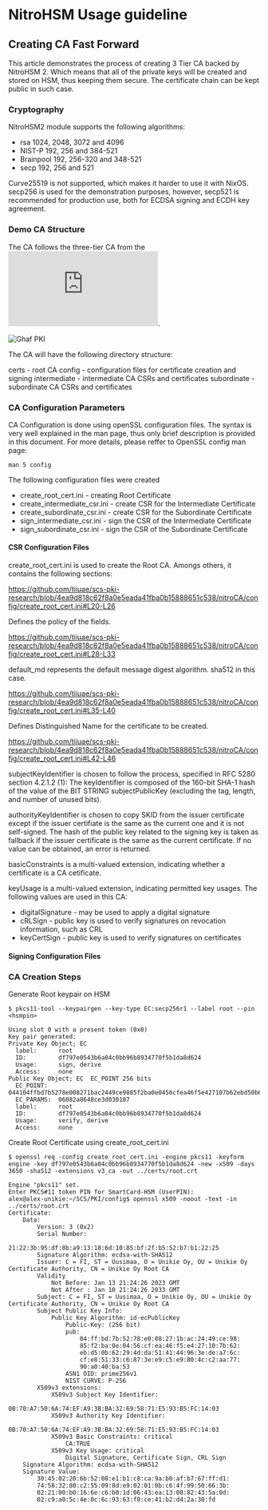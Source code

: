 # NitroHSM Usage guideline

## Creating CA Fast Forward

This article demonstrates the process of creating 3 Tier CA backed by NitroHSM 2. Which means that all of the private keys will be created and stored on HSM, thus keeping them secure. The certificate chain can be kept public in such case.

### Cryptography

NitroHSM2 module supports the following algorithms:

 - rsa 1024, 2048, 3072 and 4096
 - NIST-P 192, 256 and 384-521
 - Brainpool 192, 256-320 and 348-521
 - secp 192, 256 and 521

Curve25519 is not supported, which makes it harder to use it with NixOS.
secp256 is used for the demonstration purposes, however, secp521 is recommended for production use, both for ECDSA signing and ECDH key agreement.

### Demo CA Structure

The CA follows the three-tier CA from the ![Ghaf PKI document](https://tiiuae.github.io/ghaf/scs/pki.html "Ghaf PKI document"). 

![Ghaf PKI](https://tiiuae.github.io/ghaf/img/ca_implementation.drawio.png "Ghaf PKI")

The CA will have the following directory structure:

 certs - root CA
 config - configuration files for certificate creation and signing
 intermediate - intermediate CA CSRs and certificates
 subordinate - subordinate CA CSRs and certificates

### CA Configuration Parameters

CA Configuration is done using openSSL configuration files. The syntax is very well explained in the man page, thus only brief description is provided in this document. For more details, please reffer to OpenSSL config man page:

``` man 5 config ```

The following configuration files were created

  - create_root_cert.ini - creating Root Certificate
  - create_intermediate_csr.ini - create CSR for the Intermediate Certificate
  - create_subordinate_csr.ini - create CSR for the Subordinate Certificate
  - sign_intermediate_csr.ini - sign the CSR of the Intermediate Certificate
  - sign_subordinate_csr.ini - sign the CSR of the Subordinate Certificate

#### CSR Configuration Files

create_root_cert.ini is used to create the Root CA. Amongs others, it contains the following sections:

https://github.com/tiiuae/scs-pki-research/blob/4ea9d818c62f8a0e5eada41fba0b15888651c538/nitroCA/config/create_root_cert.ini#L20-L26

Defines the policy of the fields. 

https://github.com/tiiuae/scs-pki-research/blob/4ea9d818c62f8a0e5eada41fba0b15888651c538/nitroCA/config/create_root_cert.ini#L28-L33

default_md represents the default message digest algorithm. sha512 in this case.

https://github.com/tiiuae/scs-pki-research/blob/4ea9d818c62f8a0e5eada41fba0b15888651c538/nitroCA/config/create_root_cert.ini#L35-L40

Defines Distinguished Name for the certificate to be created.

https://github.com/tiiuae/scs-pki-research/blob/4ea9d818c62f8a0e5eada41fba0b15888651c538/nitroCA/config/create_root_cert.ini#L42-L46

subjectKeyIdentifier is chosen to follow the process, specified in RFC 5280 section 4.2.1.2 (1):
 The keyIdentifier is composed of the 160-bit SHA-1 hash of the value of the BIT STRING subjectPublicKey (excluding the tag, length, and number of unused bits). 

authorityKeyIdentifier is chosen to copy SKID from the issuer certificate except if the issuer certifiate is the same as the current one and it is not self-signed. The hash of the public key related to the signing key is taken as fallback if the issuer certificate is the same as the current certificate. If no value can be obtained, an error is returned.

basicConstraints is a multi-valued extension, indicating whether a certificate is a CA cetificate.

keyUsage is a multi-valued extension, indicating permitted key usages. The following values are used in this CA:

  - digitalSignature - may be used to apply a digital signature
  - cRLSign - public key is used to verify signatures on revocation information, such as CRL
  - keyCertSign - public key is used to verify signatures on certificates

#### Signing Configuration Files


### CA Creation Steps

Generate Root keypair on HSM

```
$ pkcs11-tool --keypairgen --key-type EC:secp256r1 --label root --pin <hsmpin>

Using slot 0 with a present token (0x0)
Key pair generated:
Private Key Object; EC
  label:      root
  ID:         df797e0543b6a04c0bb96b8934770f5b1da8d624
  Usage:      sign, derive
  Access:     none
Public Key Object; EC  EC_POINT 256 bits
  EC_POINT:   044104ffbd7b5278e008271bac2449ce9885f2ba0e0456cfea46f5e427107b62ebd50b62294dda514144963edea76ccfe85133c6873ee9c5e9804cc2aa7790a040ba53
  EC_PARAMS:  06082a8648ce3d030107
  label:      root
  ID:         df797e0543b6a04c0bb96b8934770f5b1da8d624
  Usage:      verify, derive
  Access:     none
```

Create Root Certificate using create_root_cert.ini

```
$ openssl req -config create_root_cert.ini -engine pkcs11 -keyform engine -key df797e0543b6a04c0bb96b8934770f5b1da8d624 -new -x509 -days 3650 -sha512 -extensions v3_ca -out ../certs/root.crt

Engine "pkcs11" set.
Enter PKCS#11 token PIN for SmartCard-HSM (UserPIN):
alex@alex-unikie:~/SCS/PKI/config$ openssl x509 -noout -text -in ../certs/root.crt 
Certificate:
    Data:
        Version: 3 (0x2)
        Serial Number:
            21:22:3b:95:df:8b:a9:13:18:6d:10:85:bf:2f:b5:52:b7:b1:22:25
        Signature Algorithm: ecdsa-with-SHA512
        Issuer: C = FI, ST = Uusimaa, O = Unikie Oy, OU = Unikie Oy Certificate Authority, CN = Unikie Oy Root CA
        Validity
            Not Before: Jan 13 21:24:26 2023 GMT
            Not After : Jan 10 21:24:26 2033 GMT
        Subject: C = FI, ST = Uusimaa, O = Unikie Oy, OU = Unikie Oy Certificate Authority, CN = Unikie Oy Root CA
        Subject Public Key Info:
            Public Key Algorithm: id-ecPublicKey
                Public-Key: (256 bit)
                pub:
                    04:ff:bd:7b:52:78:e0:08:27:1b:ac:24:49:ce:98:
                    85:f2:ba:0e:04:56:cf:ea:46:f5:e4:27:10:7b:62:
                    eb:d5:0b:62:29:4d:da:51:41:44:96:3e:de:a7:6c:
                    cf:e8:51:33:c6:87:3e:e9:c5:e9:80:4c:c2:aa:77:
                    90:a0:40:ba:53
                ASN1 OID: prime256v1
                NIST CURVE: P-256
        X509v3 extensions:
            X509v3 Subject Key Identifier: 
                0B:70:A7:50:6A:74:EF:A9:3B:BA:32:69:58:71:E5:93:B5:FC:14:03
            X509v3 Authority Key Identifier: 
                0B:70:A7:50:6A:74:EF:A9:3B:BA:32:69:58:71:E5:93:B5:FC:14:03
            X509v3 Basic Constraints: critical
                CA:TRUE
            X509v3 Key Usage: critical
                Digital Signature, Certificate Sign, CRL Sign
    Signature Algorithm: ecdsa-with-SHA512
    Signature Value:
        30:45:02:20:6b:52:08:e1:b1:c8:ca:9a:b0:af:b7:67:ff:d1:
        74:58:32:80:c2:55:09:8d:e9:02:01:0b:c6:4f:99:50:66:3b:
        02:21:00:b0:16:6e:c6:b0:1d:06:43:ea:13:08:82:43:5a:0d:
        02:c9:a0:5c:4e:0c:6c:93:63:f0:ce:41:b2:d4:2a:30:fd
```

